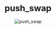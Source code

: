 <h1 align="center" id="title">push_swap</h1>

<p align="center"><img src="https://socialify.git.ci/nkarapet42/push_swap/image?font=KoHo&logo=https%3A%2F%2Fgithub.com%2Fnkarapet42%2Fpush_swap%2Fassets%2F157054887%2F650e7778-1a23-4cdb-b793-2697f7a83cbc&name=1&owner=1&pattern=Brick%20Wall&theme=Light" alt="push_swap" /></p>


